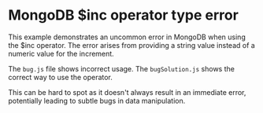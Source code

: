 # MongoDB $inc operator type error
This example demonstrates an uncommon error in MongoDB when using the $inc operator.  The error arises from providing a string value instead of a numeric value for the increment.

The `bug.js` file shows incorrect usage. The `bugSolution.js` shows the correct way to use the operator.

This can be hard to spot as it doesn't always result in an immediate error, potentially leading to subtle bugs in data manipulation.